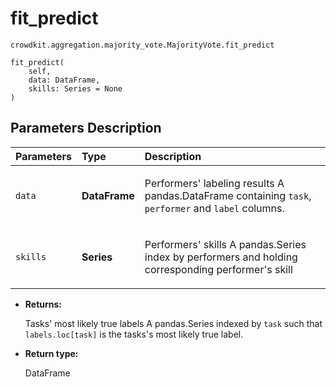 # fit_predict
`crowdkit.aggregation.majority_vote.MajorityVote.fit_predict`

```
fit_predict(
    self,
    data: DataFrame,
    skills: Series = None
)
```

## Parameters Description

| Parameters | Type | Description |
| :----------| :----| :-----------|
`data`|**DataFrame**|<p>Performers&#x27; labeling results A pandas.DataFrame containing `task`, `performer` and `label` columns.</p>
`skills`|**Series**|<p>Performers&#x27; skills A pandas.Series index by performers and holding corresponding performer&#x27;s skill</p>

* **Returns:**

  Tasks' most likely true labels
A pandas.Series indexed by `task` such that `labels.loc[task]`
is the tasks's most likely true label.

* **Return type:**

  DataFrame
